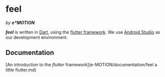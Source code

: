# feel 
_by **e\*MOTION**_

**_feel_** is written in [Dart](https://www.dartlang.org/), using the [flutter framework](https://flutter.io/). We use [Android Studio](https://developer.android.com/studio/index.html) as our development environment.

## Documentation
[An introduction to the _flutter_ framework](e-MOTION/documentation/feel a little flutter.md)
